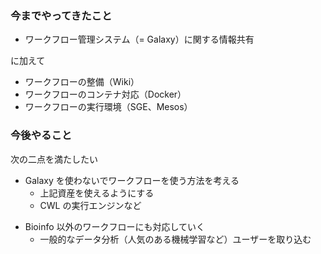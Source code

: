 
### 今までやってきたこと

-   ワークフロー管理システム（= Galaxy）に関する情報共有

に加えて

-   ワークフローの整備（Wiki）
-   ワークフローのコンテナ対応（Docker）
-   ワークフローの実行環境（SGE、Mesos）

### 今後やること

次の二点を満たしたい

-   Galaxy を使わないでワークフローを使う方法を考える
    -   上記資産を使えるようにする
    -   CWL の実行エンジンなど

<!-- -->

-   Bioinfo 以外のワークフローにも対応していく
    -   一般的なデータ分析（人気のある機械学習など）ユーザーを取り込む
